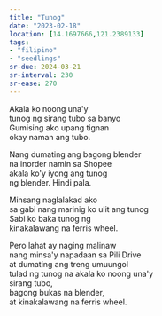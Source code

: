 ```yaml
---
title: "Tunog"
date: "2023-02-18"
location: [14.1697666,121.2389133]
tags:
- "filipino"
- "seedlings"
sr-due: 2024-03-21
sr-interval: 230
sr-ease: 270
---
```

Akala ko noong una'y  
tunog ng sirang tubo sa banyo  
Gumising ako upang tignan  
okay naman ang tubo.  

Nang dumating ang bagong blender  
na inorder namin sa Shopee  
akala ko'y iyong ang tunog  
ng blender. Hindi pala.  

Minsang naglalakad ako  
sa gabi nang marinig ko ulit ang tunog  
Sabi ko baka tunog ng  
kinakalawang na ferris wheel.  

Pero lahat ay naging malinaw  
nang minsa'y napadaan sa Pili Drive  
at dumating ang treng umuungol  
tulad ng tunog na akala ko noong una'y  
sirang tubo,  
bagong bukas na blender,   
at kinakalawang na ferris wheel.  